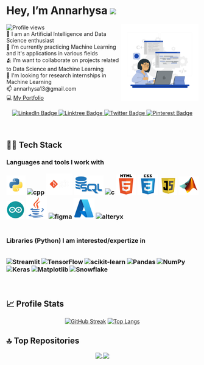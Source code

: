 # Hey, I’m Annarhysa <img src="https://media.giphy.com/media/hvRJCLFzcasrR4ia7z/giphy.gif" width="30px"/>
<img src="https://komarev.com/ghpvc/?username=Annarhysa&style=flat-square&color=blue" alt="Profile views"/>

<img src="./images/Hand coding-rafiki.png" width="40%" alt="vector" align="right"> 
<div align = "left">
  👀 I am an Artificial Intelligence and Data Science enthusiast<br>
  🤖 I’m currently practicing Machine Learning and it's applications in various fields<br>
  🫂 I’m want to collaborate on projects related to Data Science and Machine Learning <br> 
  📖 I'm looking for research internships in Machine Learning<br>
  📫 annarhysa13@gmail.com <br> 
  💻 <a href = "https://annarhysa-albert.my.canva.site/">My Portfolio</a>

  </div>
<br>

<div id="badges" align = "center">
  <a href="https://www.linkedin.com/in/annarhysa-albert-92550918b/">
    <img src="https://img.shields.io/badge/LinkedIn-darkblue?style=for-the-badge&logo=linkedin&logoColor=white" alt="LinkedIn Badge"/>
  </a>
  <a href="https://linktr.ee/anna_albert">
   <img src="https://img.shields.io/badge/Linktree-darkgreen?style=for-the-badge&logo=linktree&logoColor=black" alt="Linktree Badge"/>
  </a>
  <a href="https://twitter.com/annarhysa003">
    <img src="https://img.shields.io/badge/Twitter-blue?style=for-the-badge&logo=twitter&logoColor=white" alt="Twitter Badge"/>
  </a>
  <a href="https://in.pinterest.com/annarhysa/">
    <img src="https://img.shields.io/badge/Pinterest-darkred?style=for-the-badge&logo=pinterest&logoColor=white" alt="Pinterest Badge"/>
  </a>
 <!--- <a href="https://www.hackerrank.com/aa17011?hr_r=1">
    <img src="https://img.shields.io/badge/HackerRank-Green?style=for-the-badge&logo=hackerrank&logoColor=black" alt="HackerRank Badge"/>
  </a>
  <a href="https://www.codechef.com/users/anna_albert21">
    <img src="https://img.shields.io/badge/Codechef-brown?style=for-the-badge&logo=codechef&logoColor=white" alt="Codechef Badge"/>
  </a>) --->
</div>

<br>
<br>


## 👩‍💻 Tech Stack
<h3>Languages and tools I work with <br><br>
<div>
<img height="50" alt="python" src="https://raw.githubusercontent.com/github/explore/80688e429a7d4ef2fca1e82350fe8e3517d3494d/topics/python/python.png">
<img height="50" alt="cpp" src="https://www.filehippox.com/wp-content/uploads/2020/04/1-3-300x300.png">
<img width="70" alt="git" src="./images/git-removebg-preview.png">
<img height="50" alt="sql" src="./images/sql2-compressed-1-removebg-preview.png">
<img height="45" alt="c" src="https://fekir.info/img/c-logo.png">
<img height="53" alt="html" src="https://raw.githubusercontent.com/github/explore/5c058a388828bb5fde0bcafd4bc867b5bb3f26f3/topics/html/html.png">
<img height="53" alt="css" src="https://raw.githubusercontent.com/github/explore/80688e429a7d4ef2fca1e82350fe8e3517d3494d/topics/css/css.png"> 
<img height="45" alt="js" src="./images/456-4562295_library-of-javascript-icon-graphic-freeuse-png-files-removebg-preview.png">
<img height="48" alt="matlab" src="./images/Matlab1-removebg-preview-removebg-preview.png">
<img height="48" alt="arduino" src="https://raw.githubusercontent.com/github/explore/80688e429a7d4ef2fca1e82350fe8e3517d3494d/topics/arduino/arduino.png"> 
<img height="60" alt="Java" src="./images/pnghut_java-programmer-computer-programming-logo-language.png">
<img height="45" alt="figma" src="https://upload.wikimedia.org/wikipedia/commons/thumb/3/33/Figma-logo.svg/800px-Figma-logo.svg.png"> 
<img height="55" alt="azure" src="https://raw.githubusercontent.com/github/explore/80688e429a7d4ef2fca1e82350fe8e3517d3494d/topics/azure/azure.png">
<img height="45" alt="alteryx" src="https://mip.com.au/wp-content/uploads/2018/03/Round-Circle-Alteryx.png">
  </div>
  
<br>

<h3>Libraries (Python) I am interested/expertize in<br><br>

![Streamlit](https://img.shields.io/badge/Streamlit-royalblue.svg?style=for-the-badge&logo=Streamlit&logoColor=white)
![TensorFlow](https://img.shields.io/badge/TensorFlow-%23FF6F00.svg?style=for-the-badge&logo=TensorFlow&logoColor=white)
![scikit-learn](https://img.shields.io/badge/scikit--learn-%23F7931E.svg?style=for-the-badge&logo=scikit-learn&logoColor=white)
![Pandas](https://img.shields.io/badge/pandas-%23150458.svg?style=for-the-badge&logo=pandas&logoColor=white)
![NumPy](https://img.shields.io/badge/numpy-%23013243.svg?style=for-the-badge&logo=numpy&logoColor=white)
![Keras](https://img.shields.io/badge/Keras-%23D00000.svg?style=for-the-badge&logo=Keras&logoColor=white)
![Matplotlib](https://img.shields.io/badge/matplotlib-orange.svg?style=for-the-badge&logo=matplotlib&logoColor=white)
![Snowflake](https://img.shields.io/badge/snowflake-blue.svg?style=for-the-badge&logo=snowflake&logoColor=white)<br>

 <br>
  
  
  
## 📈 Profile Stats
<div align = "center">
  
[![GitHub Streak](http://github-readme-streak-stats.herokuapp.com?user=Annarhysa&theme=transparent&hide_border=true)](https://git.io/streak-stats)      [![Top Langs](https://github-readme-stats.vercel.app/api/top-langs/?username=Annarhysa&layout=compact&theme=transparent&hide_border=true)](https://github.com/Annarhysa/github-readme-stats)
  
  </div>

## 🔝 Top Repositories
<div align = "center">
<a href="https://github.com/Annarhysa/Weather-Predictor">
  <img align="center" src="https://github-readme-stats.vercel.app/api/pin/?username=Annarhysa&repo=Weather-Predictor&theme=transparent" />
</a>
<a href="https://github.com/Annarhysa/Cryptocurrency-Trading-Algorithm">
  <img align="center" src="https://github-readme-stats.vercel.app/api/pin/?username=Annarhysa&repo=Cryptocurrency-Trading-Algorithm&theme=transparent" />
</a></div>

<!---
Annarhysa/Annarhysa is a ✨ special ✨ repository because its `README.md` (this file) appears on your GitHub profile.
You can click the Preview link to take a look at your changes.
--->
